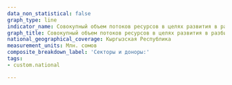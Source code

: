 ```yaml
---
data_non_statistical: false
graph_type: line
indicator_name: Совокупный объем потоков ресурсов в целях развития в разбивке по странам-донорам и видам потоков
graph_title: Совокупный объем потоков ресурсов в целях развития в разбивке по странам-донорам и видам потоков
national_geographical_coverage: Кыргызская Республика
measurement_units: Млн. сомов
composite_breakdown_label: 'Секторы и доноры:'
tags:
- custom.national

---
```


